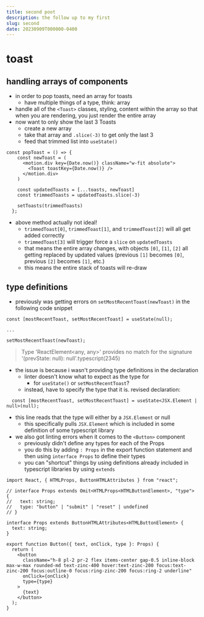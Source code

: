 ```yaml
---
title: second poot
description: the follow up to my first
slug: second
date: 20230909T000000-0400
---
```


# toast

## handling arrays of components

- in order to pop toasts, need an array for toasts
	- have multiple things of a type, think: array
- handle all of the `<Toast>` classes, styling, content within the array so that when you are rendering, you just render the entire array
- now want to only show the last 3 Toasts
	- create a new array
	- take that array and `.slice(-3)` to get only the last 3
	- feed that trimmed list into `useState()`

```tsx
const popToast = () => {
    const newToast = (
      <motion.div key={Date.now()} className="w-fit absolute">
        <Toast toastKey={Date.now()} />
      </motion.div>
    )

    const updatedToasts = [...toasts, newToast]
    const trimmedToasts = updatedToasts.slice(-3)

    setToasts(trimmedToasts)
  };
```
- above method actually not ideal!
	- `trimmedToast[0]`, `trimmedToast[1]`, and `trimmedToast[2]` will all get added correctly
	- `trimmedToast[3]` will trigger force a `slice` on `updatedToasts`
	- that means the entire array changes, with objects `[0]`, `[1]`, `[2]` all getting replaced by updated values (previous `[1]` becomes `[0]`, previous `[2]` becomes `[1]`, etc.)
	- this means the entire stack of toasts will re-draw

## type definitions
- previously was getting errors on `setMostRecentToast(newToast)` in the following code snippet

```tsx
const [mostRecentToast, setMostRecentToast] = useState(null);

...

setMostRecentToast(newToast);
```
>Type 'ReactElement<any, any>' provides no match for the signature '(prevState: null): null'.typescript(2345)
- the issue is because i wasn't providing type definitions in the declaration
	- linter doesn't know what to expect as the type for
		- for `useState()` or `setMostRecentToast`?
	- instead, have to specify the type that it is. revised declaration:
```tsx
  const [mostRecentToast, setMostRecentToast] = useState<JSX.Element | null>(null);
```
- this line reads that the type will either by a `JSX.Element` or null
	- this specifically pulls `JSX.Element` which is included in some definition of some typescript library
- we also got linting errors when it comes to the `<Button>` component
	- previously didn't define any types for each of the Props
	- you do this by adding `: Props` in the export function statement and then using `interface Props` to define their types
	- you can "shortcut" things by using definitions already included in typescript libraries by using `extends`

```tsx
import React, { HTMLProps, ButtonHTMLAttributes } from "react";

// interface Props extends Omit<HTMLProps<HTMLButtonElement>, "type"> {
//   text: string;
//   type: "button" | "submit" | "reset" | undefined
// }

interface Props extends ButtonHTMLAttributes<HTMLButtonElement> {
  text: string;
}

export function Button({ text, onClick, type }: Props) {
  return (
    <button
      className="h-8 pl-2 pr-2 flex items-center gap-0.5 inline-block max-w-max rounded-md text-zinc-400 hover:text-zinc-200 focus:text-zinc-200 focus:outline-0 focus:ring-zinc-200 focus:ring-2 underline"
      onClick={onClick}
      type={type}
    >
      {text}
    </button>
  );
}
```
 